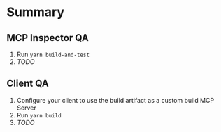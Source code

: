 # Summary

<!-- A summary of the changes -->

## MCP Inspector QA

<!-- Instructions on how to test the changes in the MCP Inspector -->

1. Run `yarn build-and-test`
2. _TODO_

## Client QA

<!-- Instructions on how to test the changes in a client such as Claude or ChatGPT -->

1. Configure your client to use the build artifact as a custom build MCP Server
2. Run `yarn build`
3. _TODO_
